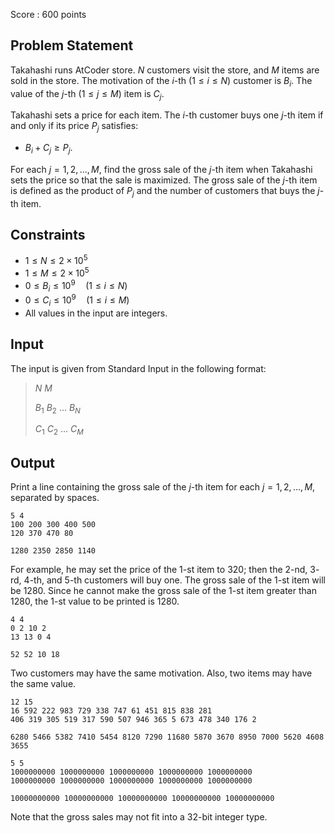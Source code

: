 Score : $600$ points

## Problem Statement

Takahashi runs AtCoder store.
$N$ customers visit the store, and $M$ items are sold in the store.
The motivation of the $i$-th $(1\leq i\leq N)$ customer is $B _ i$.
The value of the $j$-th $(1\leq j\leq M)$ item is $C _ j$.

Takahashi sets a price for each item.
The $i$-th customer buys one $j$-th item if and only if its price $P _ j$ satisfies:

- $B _ i+C _ j\geq P _ j$.

For each $j=1,2,\ldots,M$, find the gross sale of the $j$-th item when Takahashi sets the price so that the sale is maximized.
The gross sale of the $j$-th item is defined as the product of $P _ j$ and the number of customers that buys the $j$-th item.

## Constraints

- $1\leq N\leq2\times10^5$
- $1\leq M\leq2\times10^5$
- $0\leq B _ i\leq10^9\quad(1\leq i\leq N)$
- $0\leq C _ i\leq10^9\quad(1\leq i\leq M)$
- All values in the input are integers.

## Input

The input is given from Standard Input in the following format:

> $N$ $M$
> 
> $B _ 1$ $B _ 2$ $\ldots$ $B _ N$
> 
> $C _ 1$ $C _ 2$ $\ldots$ $C _ M$

## Output

Print a line containing the gross sale of the $j$-th item for each $j=1,2,\ldots,M$, separated by spaces.

```input1
5 4
100 200 300 400 500
120 370 470 80
```

```output1
1280 2350 2850 1140
```

For example, he may set the price of the $1$-st item to $320$; then the $2$-nd, $3$-rd, $4$-th, and $5$-th customers will buy one.
The gross sale of the $1$-st item will be $1280$.
Since he cannot make the gross sale of the $1$-st item greater than $1280$, the $1$-st value to be printed is $1280$.

```input2
4 4
0 2 10 2
13 13 0 4
```

```output2
52 52 10 18
```

Two customers may have the same motivation.  Also, two items may have the same value.

```input3
12 15
16 592 222 983 729 338 747 61 451 815 838 281
406 319 305 519 317 590 507 946 365 5 673 478 340 176 2
```

```output3
6280 5466 5382 7410 5454 8120 7290 11680 5870 3670 8950 7000 5620 4608 3655
```

```input4
5 5
1000000000 1000000000 1000000000 1000000000 1000000000
1000000000 1000000000 1000000000 1000000000 1000000000
```

```output4
10000000000 10000000000 10000000000 10000000000 10000000000
```

Note that the gross sales may not fit into a $32$-bit integer type.